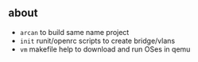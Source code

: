 ## about
- ```arcan``` to build same name project
- ```init``` runit/openrc scripts to create bridge/vlans
- ```vm``` makefile help to download and run OSes in qemu

